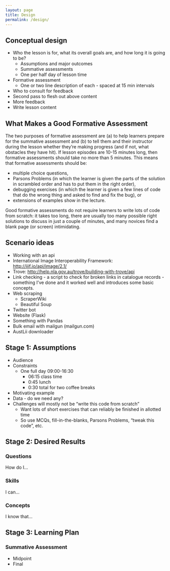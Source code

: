 ```yaml
---
layout: page
title: Design
permalink: /design/
---
```

## Conceptual design

* Who the lesson is for, what its overall goals are, and how long it is going to be?
  * Assumptions and major outcomes
  * Summative assessments
  * One per half day of lesson time
* Formative assessment
  * One or two line description of each - spaced at 15 min intervals
* Who to consult for feedback
* Second pass to flesh out above content
* More feedback
* Write lesson content

## What Makes a Good Formative Assessment

The two purposes of formative assessment are (a) to help learners prepare for the summative assessment and (b) to tell them and their instructor during the lesson whether they’re making progress (and if not, what obstacles they have hit). If lesson episodes are 10-15 minutes long, then formative assessments should take no more than 5 minutes. This means that formative assessments should be:

* multiple choice questions,
* Parsons Problems (in which the learner is given the parts of the solution in scrambled order and has to put them in the right order),
* debugging exercises (in which the learner is given a few lines of code that do the wrong thing and asked to find and fix the bug), or
* extensions of examples show in the lecture.

Good formative assessments do not require learners to write lots of code from scratch: it takes too long, there are usually too many possible right solutions to discuss in just a couple of minutes, and many novices find a blank page (or screen) intimidating.

## Scenario ideas

* Working with an api
* International Image Interoperability Framework: http://iiif.io/api/image/2.1/
* Trove: http://help.nla.gov.au/trove/building-with-trove/api 
* Link checking - a script to check for broken links in catalogue records - something I’ve done and it worked well and introduces some basic concepts.
* Web scraping
  * ScraperWiki
  * Beautiful Soup
* Twitter bot
* Website (Flask)
* Something with Pandas
* Bulk email with mailgun (mailgun.com)
* AustLii downloader

## Stage 1: Assumptions

* Audience
* Constraints
  * One full day 09:00-16:30
    * 06:15 class time
    * 0:45 lunch
    * 0:30 total for two coffee breaks
* Motivating example
* Data - do we need any?
* Challenges will mostly not be “write this code from scratch”
  * Want lots of short exercises that can reliably be finished in allotted time
  * So use MCQs, fill-in-the-blanks, Parsons Problems, “tweak this code”, etc.

## Stage 2: Desired Results

### Questions

How do I...

### Skills

I can...

### Concepts

I know that...

## Stage 3: Learning Plan

### Summative Assessment

* Midpoint
* Final
